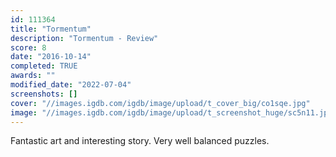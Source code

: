 ```yaml
---
id: 111364
title: "Tormentum"
description: "Tormentum - Review"
score: 8
date: "2016-10-14"
completed: TRUE
awards: ""
modified_date: "2022-07-04"
screenshots: []
cover: "//images.igdb.com/igdb/image/upload/t_cover_big/co1sqe.jpg"
image: "//images.igdb.com/igdb/image/upload/t_screenshot_huge/sc5n11.jpg"
---
```

Fantastic art and interesting story. Very well balanced puzzles.